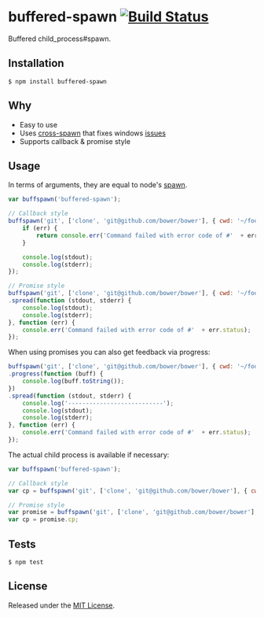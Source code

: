 # buffered-spawn [![Build Status](https://travis-ci.org/bower/buffered-spawn.svg?branch=master)](https://travis-ci.org/bower/buffered-spawn)

Buffered child_process#spawn.


## Installation

`$ npm install buffered-spawn`


## Why

- Easy to use
- Uses [cross-spawn](http://github.com/IndigoUnited/node-cross-spawn) that fixes windows [issues](https://github.com/joyent/node/issues/2318)
- Supports callback & promise style


## Usage

In terms of arguments, they are equal to node's [spawn](http://nodejs.org/api/child_process.html#child_process_child_process_spawn_command_args_options).

```js
var buffspawn('buffered-spawn');

// Callback style
buffspawn('git', ['clone', 'git@github.com/bower/bower'], { cwd: '~/foo' }, function (err, stdout, stderr) {
    if (err) {
        return console.err('Command failed with error code of #'  + err.status);
    }

    console.log(stdout);
    console.log(stderr);
});

// Promise style
buffspawn('git', ['clone', 'git@github.com/bower/bower'], { cwd: '~/foo' })
.spread(function (stdout, stderr) {
    console.log(stdout);
    console.log(stderr);
}, function (err) {
    console.err('Command failed with error code of #'  + err.status);
});
```

When using promises you can also get feedback via progress:

```js
buffspawn('git', ['clone', 'git@github.com/bower/bower'], { cwd: '~/foo' })
.progress(function (buff) {
    console.log(buff.toString());
})
.spread(function (stdout, stderr) {
    console.log('---------------------------');
    console.log(stdout);
    console.log(stderr);
}, function (err) {
    console.err('Command failed with error code of #'  + err.status);
});
```

The actual child process is available if necessary:

```js
var buffspawn('buffered-spawn');

// Callback style
var cp = buffspawn('git', ['clone', 'git@github.com/bower/bower'], { cwd: '~/foo' }, function () { /* */ }};

// Promise style
var promise = buffspawn('git', ['clone', 'git@github.com/bower/bower'], { cwd: '~/foo' });
var cp = promise.cp;
```


## Tests

`$ npm test`


## License

Released under the [MIT License](http://www.opensource.org/licenses/mit-license.php).
